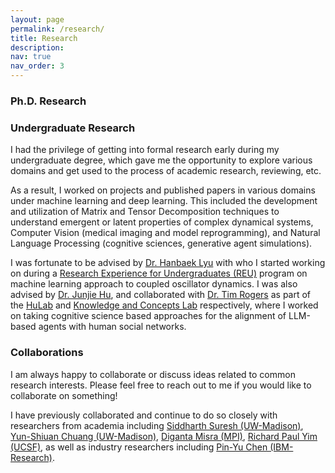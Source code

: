 ```yaml
---
layout: page
permalink: /research/
title: Research
description: 
nav: true
nav_order: 3
---
```


### Ph.D. Research



### Undergraduate Research

I had the privilege of getting into formal research early during my undergraduate degree, which gave me the opportunity to explore various domains and get used to the process of academic research, reviewing, etc.

As a result, I worked on projects and published papers in various domains under machine learning and deep learning. This included the development and utilization of Matrix and Tensor Decomposition techniques to understand emergent or latent properties of complex dynamical systems, Computer Vision (medical imaging and model reprogramming), and Natural Language Processing (cognitive sciences, generative agent simulations).

I was fortunate to be advised by [Dr. Hanbaek Lyu](https://hanbaeklyu.com/) with who I started working on during a [Research Experience for Undergraduates (REU)]() program on machine learning approach to coupled oscillator dynamics. I was also advised by [Dr. Junjie Hu](https://junjiehu.github.io/), and collaborated with [Dr. Tim Rogers](http://psych.wisc.edu/Rogers/) as part of the [HuLab](https://junjiehu.github.io/#group) and [Knowledge and Concepts Lab](http://concepts.psych.wisc.edu) respectively, where I worked on taking cognitive science based approaches for the alignment of LLM-based agents with human social networks.

### Collaborations

I am always happy to collaborate or discuss ideas related to common research interests. Please feel free to reach out to me if you would like to collaborate on something!

I have previously collaborated and continue to do so closely with researchers from academia including [Siddharth Suresh (UW-Madison)](https://www.sidsuresh.com/), [Yun-Shiuan Chuang (UW-Madison)](https://yunshiuan.github.io/), [Diganta Misra (MPI)](https://digantamisra98.github.io/), [Richard Paul Yim (UCSF)](https://www.richpaulyim.com/), as well as industry researchers including [Pin-Yu Chen (IBM-Research)](https://sites.google.com/site/pinyuchenpage/home).